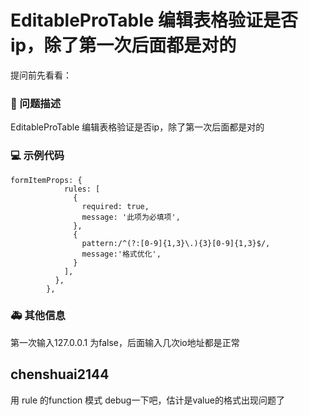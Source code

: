 # EditableProTable 编辑表格验证是否ip，除了第一次后面都是对的

提问前先看看：

### 🧐 问题描述

EditableProTable 编辑表格验证是否ip，除了第一次后面都是对的

### 💻 示例代码

```
formItemProps: {
            rules: [
              {
                required: true,
                message: '此项为必填项',
              },
              {
                pattern:/^(?:[0-9]{1,3}\.){3}[0-9]{1,3}$/,
                message:'格式优化',
              }
            ],
          },
        },

```

### 🚑 其他信息

第一次输入127.0.0.1 为false，后面输入几次io地址都是正常

## chenshuai2144

用 rule 的function 模式 debug一下吧，估计是value的格式出现问题了
